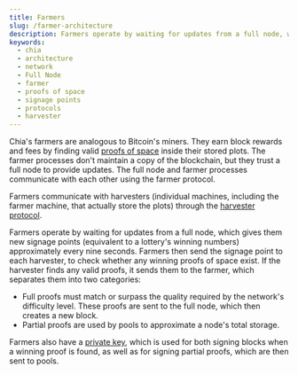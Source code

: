 ```yaml
---
title: Farmers
slug: /farmer-architecture
description: Farmers operate by waiting for updates from a full node, which gives them new signage points (equivalent to a lottery's winning numbers) approximately every nine seconds.
keywords:
  - chia
  - architecture
  - network
  - Full Node
  - farmer
  - proofs of space
  - signage points
  - protocols
  - harvester
---
```


Chia's farmers are analogous to Bitcoin's miners. They earn block rewards and fees by finding valid [proofs of space](/proof-of-space) inside their stored plots. The farmer processes don't maintain a copy of the blockchain, but they trust a full node to provide updates. The full node and farmer processes communicate with each other using the farmer protocol.

Farmers communicate with harvesters (individual machines, including the farmer machine, that actually store the plots) through the [harvester protocol](/harvester-protocol).

Farmers operate by waiting for updates from a full node, which gives them new signage points (equivalent to a lottery's winning numbers) approximately every nine seconds. Farmers then send the signage point to each harvester, to check whether any winning proofs of space exist. If the harvester finds any valid proofs, it sends them to the farmer, which separates them into two categories:

- Full proofs must match or surpass the quality required by the network's difficulty level. These proofs are sent to the full node, which then creates a new block.
- Partial proofs are used by pools to approximate a node's total storage.

Farmers also have a [private key](/bls-keys), which is used for both signing blocks when a winning proof is found, as well as for signing partial proofs, which are then sent to pools.
